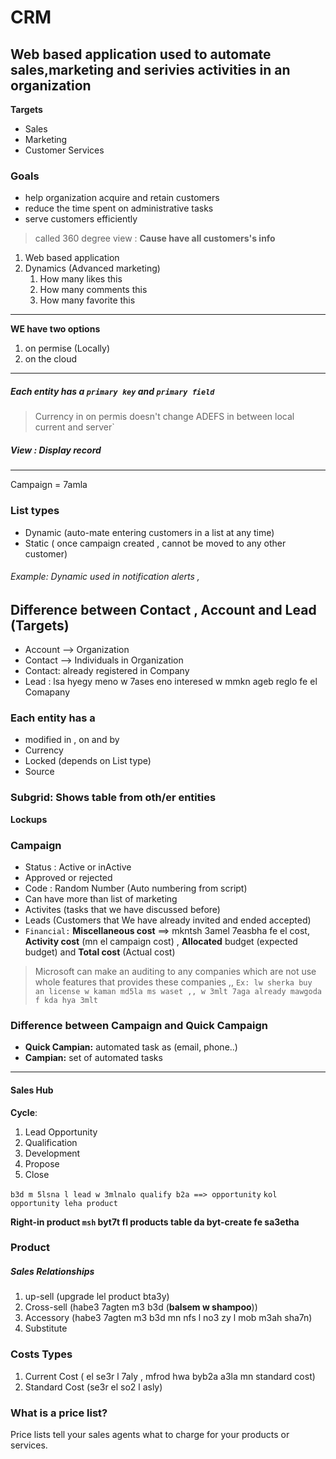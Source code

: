 # CRM
## Web based application used to automate sales,marketing and serivies activities in an organization
**Targets**
- Sales
- Marketing
- Customer Services
### Goals
- help organization acquire and retain customers 
- reduce the time spent on administrative tasks
- serve customers efficiently
> called 360 degree view : **Cause have all customers's info** 

1. Web based application
2.  Dynamics (Advanced marketing)
    1.  How many likes this 
    2.  How many comments this
    3.  How many favorite this
---
**WE have two options**
1. on permise (Locally)
2. on the cloud
   
---
##### Each entity has a `primary key` and `primary field`
> Currency in on permis doesn't change
> ADEFS in between local current and server`  
##### View : Display record

---
Campaign = 7amla
### List types
- Dynamic  (auto-mate entering customers in a list at any time)
- Static ( once campaign created , cannot be moved to any other customer)

###### Example: Dynamic used in notification alerts , 


## Difference between Contact , Account and Lead (Targets)
- Account --> Organization
- Contact --> Individuals in Organization
- Contact: already registered in Company
- Lead : lsa hyegy meno w 7ases eno interesed w mmkn ageb reglo fe el Comapany
  
### Each entity has a 
- modified in , on and by 
- Currency
- Locked (depends on List type)
- Source
  

### Subgrid: Shows table from oth/er entities
**Lockups**

### Campaign
-  Status : Active or inActive
-  Approved or rejected
-  Code : Random Number (Auto numbering from script)
- Can have more than list of marketing
- Activites (tasks that we have discussed before)
- Leads (Customers that We have already invited and ended accepted)
- `Financial:` **Miscellaneous cost** ==> mkntsh 3amel 7easbha fe el cost, **Activity cost** (mn el campaign cost) , **Allocated** budget (expected budget) and **Total cost** (Actual cost)


> Microsoft can make an auditing to any companies which are not use whole features that provides these companies ,, `Ex: lw sherka buy an license w kaman md5la ms waset ,, w 3mlt 7aga already mawgoda f kda hya 3mlt  `


### Difference between Campaign and Quick Campaign
- **Quick Campian:** automated task as (email, phone..) 
- **Campian:** set of automated tasks
---

#### Sales Hub
**Cycle**:
1. Lead Opportunity
2. Qualification
3. Development 
4. Propose
5. Close


`b3d m 5lsna l lead w 3mlnalo qualify b2a ==> opportunity` 
`kol opportunity leha product`

 **Right-in product `msh` byt7t fl products table da byt-create fe sa3etha**

 ### Product
 ##### Sales Relationships
 1. up-sell (upgrade lel product bta3y)
 2. Cross-sell (habe3 7agten m3 b3d (**balsem w shampoo**))
 3. Accessory (habe3 7agten m3 b3d mn nfs l no3 zy l mob m3ah sha7n)
 4. Substitute
   


### Costs Types
1. Current Cost ( el se3r l 7aly , mfrod hwa byb2a  a3la mn standard cost)
2. Standard Cost (se3r el so2 l asly)

### What is a price list?
Price lists tell your sales agents what to charge for your products or services.